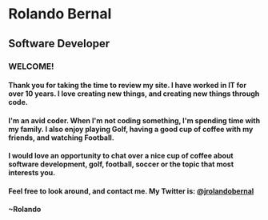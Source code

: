 # Rolando Bernal
## Software Developer



### WELCOME!

#### Thank you for taking the time to review my site. I have worked in IT for over 10 years. I love creating new things, and creating new things through code.

#### I'm an avid coder. When I'm not coding something, I'm spending time with my family. I also enjoy playing Golf, having a good cup of coffee with my friends, and watching Football.

#### I would love an opportunity to chat over a nice cup of coffee about software development, golf, football, soccer or the topic that most interests you.

#### Feel free to look around, and contact me. My Twitter is: [@jrolandobernal](http://twitter.com/jrolandobernal)



#### ~Rolando



